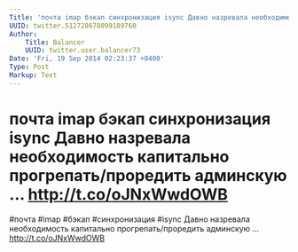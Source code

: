 ```yaml
---
Title: 'почта imap бэкап синхронизация isync Давно назревала необходимость капитально прогрепать/проредить админскую … http://t.co/oJNxWwdOWB'
UUID: twitter.512728678099189760
Author:
    Title: Balancer
    UUID: twitter.user.balancer73
Date: 'Fri, 19 Sep 2014 02:23:37 +0400'
Type: Post
Markup: Text
---
```


# почта imap бэкап синхронизация isync Давно назревала необходимость капитально прогрепать/проредить админскую … http://t.co/oJNxWwdOWB

#почта #imap #бэкап #синхронизация #isync Давно назревала
необходимость капитально прогрепать/проредить админскую …
http://t.co/oJNxWwdOWB